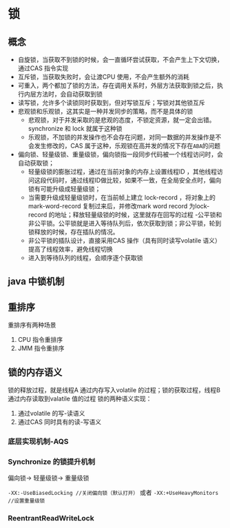 # 锁

## 概念
- 自旋锁，当获取不到锁的时候，会一直循环尝试获取，不会产生上下文切换，通过CAS 指令实现
- 互斥锁，当获取失败时，会让渡CPU 使用，不会产生额外的消耗
- 可重入，两个都加了锁的方法，存在调用关系时，外层方法获取到锁之后，执行内层方法时，会自动获取到锁
- 读写锁，允许多个读锁同时获取到，但对写锁互斥；写锁对其他锁互斥
- 悲观锁和乐观锁，这其实是一种并发同步的策略，而不是具体的锁
  - 悲观锁，对于并发采取的是悲观的态度，不锁定资源，就一定会出错。synchronize 和 lock 就属于这种锁
  - 乐观锁，不加锁的并发操作也不会存在问题，对同一数据的并发操作是不会发生修改的，CAS 属于这种，乐观锁在高并发的情况下存在`ABA`的问题
 - 偏向锁、轻量级锁、重量级锁，偏向锁指一段同步代码被一个线程访问时，会自动获取锁；
    - 轻量级锁的膨胀过程，通过在当前对象的内存上设置线程ID ，其他线程访问这段代码时，通过线程ID做比较，如果不一致，在全局安全点时，偏向锁有可能升级成轻量级锁；
    - 当需要升级成轻量级锁时，在当前帧上建立 lock-record ，将对象上的mark-word-record 复制过来后，并修改mark word record 为lock-record 的地址；释放轻量级锁的时候，这里就存在回写的过程
 -公平锁和非公平锁。公平锁就是进入等待队列后，依次获取到锁；非公平锁，轮到锁释放的时候，存在插队的情况。
    - 非公平锁的插队设计，直接采用CAS 操作（具有同时读写volatile 语义）提高了线程效率，避免线程切换
    - 进入到等待队列的线程，会顺序逐个获取锁
## java 中锁机制
## 重排序
重排序有两种场景
1. CPU 指令重排序
2. JMM 指令重排序
## 锁的内存语义
锁的释放过程，就是线程A 通过内存写入volatile 的过程；锁的获取过程，线程B 通过内存读取到valatile 值的过程
锁的两种语义实现：
1. 通过volatile 的写-读语义
2. 通过CAS 同时具有的读-写语义


### 底层实现机制-AQS
### Synchronize 的锁提升机制
偏向锁-> 轻量级锁-> 重量级锁

```-XX:-UseBiasedLocking //关闭偏向锁（默认打开）``` 或者 ```-XX:+UseHeavyMonitors  //设置重量级锁```
### ReentrantReadWriteLock
